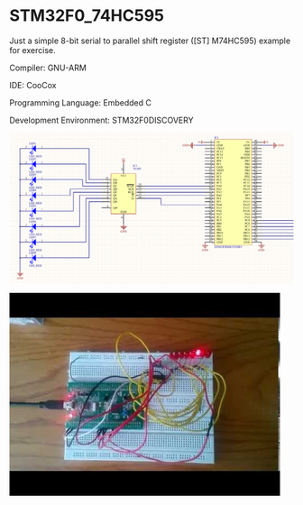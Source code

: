 STM32F0_74HC595
===============

Just a simple 8-bit serial to parallel shift register ([ST] M74HC595) example for exercise.

Compiler: GNU-ARM

IDE:  CooCox

Programming Language: Embedded C

Development Environment:  STM32F0DISCOVERY


[![stm32f0_74hc595_schematic](https://github.com/aytacdilek/STM32F0_74HC595/blob/master/hardware/stm32f0_74hc595_schematic.png?raw=true)](#features)

[![Youtube Video Demo](https://github.com/aytacdilek/STM32F0_74HC595/blob/master/hardware/thumbnail.jpg?raw=true)](http://www.youtube.com/watch?v=IGCiHr_uP4Y)
